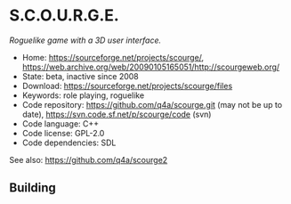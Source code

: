 # S.C.O.U.R.G.E.

_Roguelike game with a 3D user interface._

- Home: https://sourceforge.net/projects/scourge/, <https://web.archive.org/web/20090105165051/http://scourgeweb.org/>
- State: beta, inactive since 2008
- Download: https://sourceforge.net/projects/scourge/files
- Keywords: role playing, roguelike
- Code repository: https://github.com/q4a/scourge.git (may not be up to date), https://svn.code.sf.net/p/scourge/code (svn)
- Code language: C++
- Code license: GPL-2.0
- Code dependencies: SDL

See also: https://github.com/q4a/scourge2

## Building
